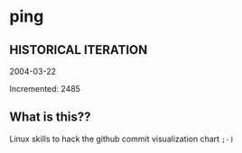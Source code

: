 # ping

## HISTORICAL ITERATION
2004-03-22

Incremented: 2485

## What is this?? 
Linux skills to hack the github commit visualization chart `;-)`
